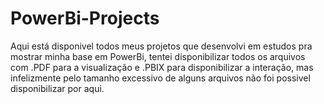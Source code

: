 # PowerBi-Projects


Aqui está disponivel todos meus projetos que desenvolvi em estudos pra mostrar minha base em PowerBi, tentei disponibilizar todos os arquivos com .PDF para a visualização e .PBIX para disponibilizar a interação, mas infelizmente pelo tamanho excessivo de alguns arquivos não foi possivel disponibilizar por aqui.
